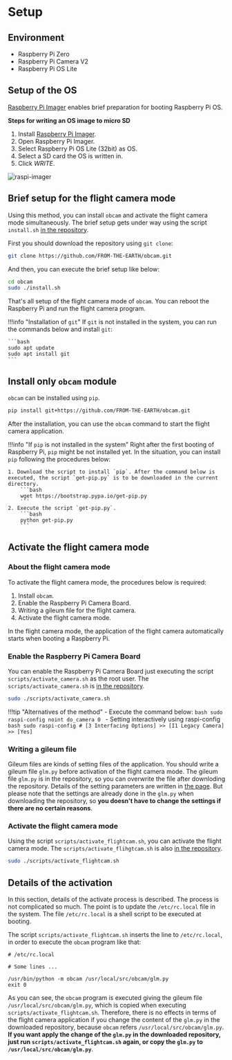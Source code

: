 # Setup

## Environment

- Raspberry Pi Zero
- Raspberry Pi Camera V2
- Raspberry Pi OS Lite

## Setup of the OS

[Raspberry Pi Imager](https://www.raspberrypi.com/software/) enables brief preparation for booting Raspberry Pi OS.

**Steps for writing an OS image to micro SD**

1. Install [Raspberry Pi Imager](https://www.raspberrypi.com/software/).
2. Open Raspberry Pi Imager.
3. Select Raspberry Pi OS Lite (32bit) as OS.
4. Select a SD card the OS is written in.
5. Click *WRITE*.

![raspi-imager](./res/raspi-imager.gif)

## Brief setup for the flight camera mode

Using this method, you can install `obcam` and activate the flight camera mode simultaneously. The brief setup gets under way using the script `install.sh` [in the repository](https://github.com/FROM-THE-EARTH/obcam/blob/main/install.sh).

First you should download the repository using `git clone`:

```bash
git clone https://github.com/FROM-THE-EARTH/obcam.git
```

And then, you can execute the brief setup like below:

```bash
cd obcam
sudo ./install.sh
```

That's all setup of the flight camera mode of `obcam`. You can reboot the Raspberry Pi and run the flight camera program.

!!!info "Installation of `git`"
    If `git` is not installed in the system, you can run the commands below and install `git`:

    ```bash
    sudo apt update
    sudo apt install git
    ```

## Install only `obcam` module

`obcam` can be installed using `pip`.

```bash
pip install git+https://github.com/FROM-THE-EARTH/obcam.git
```

After the installation, you can use the `obcam` command to start the flight camera application.

!!!info "If `pip` is not installed in the system"
    Right after the first booting of Raspberry Pi, `pip` might be not installed yet. In the situation, you can install `pip` following the procedures below:

    1. Download the script to install `pip`. After the command below is executed, the script `get-pip.py` is to be downloaded in the current directory.
        ```bash
        wget https://bootstrap.pypa.io/get-pip.py
        ```
    2. Execute the script `get-pip.py`.
        ```bash
        python get-pip.py
        ```

## Activate the flight camera mode

### About the flight camera mode

To activate the flight camera mode, the procedures below is required:

1. Install `obcam`.
2. Enable the Raspberry Pi Camera Board.
3. Writing a gileum file for the flight camera.
4. Activate the flight camera mode.

In the flight camera mode, the application of the flight camera automatically starts when booting a Raspberry Pi.

### Enable the Raspberry Pi Camera Board

You can enable the Raspberry Pi Camera Board just executing the script `scripts/activate_camera.sh` as the root user. The `scripts/activate_camera.sh` is [in the repository](https://github.com/FROM-THE-EARTH/obcam/blob/main/scripts/activate_camera.sh).

```bash
sudo ./scripts/activate_camera.sh
```

!!!tip "Alternatives of the method"
    - Execute the command below:
        ```bash
        sudo raspi-config noint do_camera 0
        ```
    - Setting interactively using raspi-config
        ```bash
        sudo raspi-config
        # [3 Interfacing Options] >> [I1 Legacy Camera] >> [Yes]
        ```

### Writing a gileum file

Gileum files are kinds of setting files of the application. You should write a gileum file `glm.py` before activation of the flight camera mode. The gileum file `glm.py` is in the repository, so you can overwrite the file after downloding the repository. Details of the setting parameters are written in [the page](./setting.md). But please note that the settings are already done in the `glm.py` when downloading the repository, so **you doesn't have to change the settings if there are no certain reasons**.

### Activate the flight camera mode

Using the script `scripts/activate_flightcam.sh`, you can activate the flight camera mode. The `scripts/activate_flihgtcam.sh` is also [in the repository](https://github.com/FROM-THE-EARTH/obcam/blob/main/scripts/activate_flightcam.sh).

```bash
sudo ./scripts/activate_flightcam.sh
```

## Details of the activation

In this section, details of the activate process is described. The process is not complicated so much. The point is to update the `/etc/rc.local` file in the system. The file `/etc/rc.local` is a shell script to be executed at booting.

The script `scripts/activate_flightcam.sh` inserts the line to `/etc/rc.local`, in order to execute the `obcam` program like that:

```
# /etc/rc.local

# Some lines ...

/usr/bin/python -m obcam /usr/local/src/obcam/glm.py
exit 0
```

As you can see, the `obcam` program is executed giving the gileum file `/usr/local/src/obcam/glm.py`, which is copied when executing `scripts/activate_flightcam.sh`. Therefore, there is no effects in terms of the flight camera application if you change the content of the `glm.py` in the downloaded repository, because `obcam` refers `/usr/local/src/obcam/glm.py`. **If you want apply the change of the `glm.py` in the downloaded repository, just run `scripts/activate_flightcam.sh` again, or copy the `glm.py` to `/usr/local/src/obcam/glm.py`**.
